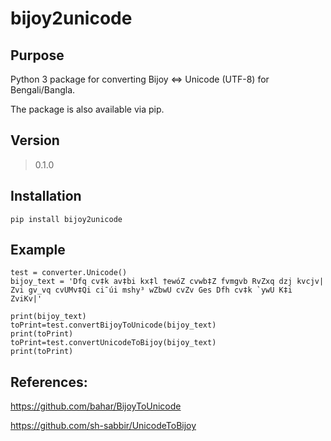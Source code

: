 
# bijoy2unicode

## Purpose
Python 3 package for converting Bijoy &lt;=> Unicode (UTF-8) for Bengali/Bangla.

The package is also available via pip.

## Version

>  0.1.0

## Installation

    pip install bijoy2unicode

## Example

    test = converter.Unicode()
    bijoy_text = 'Dfq cv‡k av‡bi kx‡l †ewóZ cvwb‡Z fvmgvb RvZxq dzj kvcjv| Zvi gv_vq cvUMv‡Qi ci¯úi mshy³ wZbwU cvZv Ges Dfh cv‡k `ywU K‡i ZviKv|'
    
    print(bijoy_text)
    toPrint=test.convertBijoyToUnicode(bijoy_text)
    print(toPrint)
    toPrint=test.convertUnicodeToBijoy(bijoy_text)
    print(toPrint)


## References:

https://github.com/bahar/BijoyToUnicode

https://github.com/sh-sabbir/UnicodeToBijoy
